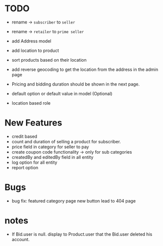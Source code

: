 # TODO

- rename -> `subscriber` to `seller`
- rename -> `retailer` to `prime seller`

- add Address model
- add location to product
- sort products based on their location
- add reverse geocoding to get the location from the address in the admin page
- Pricing and bidding duration should be shown in the next page.
- default option or default value in model (Optional)
- location based role

# New Features

- credit based
- count and duration of selling a product for subscriber.
- price field in category for seller to pay
- create coupon code functionality -> only for sub categories
- createdBy and editedBy field in all entity
- log option for all entity
- report option

# Bugs

- bug fix: featured category page new button lead to 404 page

# notes

- If Bid.user is null. display to Product.user that the Bid.user deleted his account.
